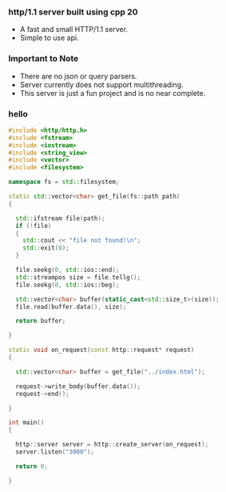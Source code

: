 ### http/1.1 server built using cpp 20

* A fast and small HTTP/1.1 server.
* Simple to use api.

### Important to Note

* There are no json or query parsers.
* Server currently does not support multithreading.
* This server is just a fun project and is no near complete.

### hello

```cpp
#include <http/http.h>
#include <fstream>
#include <iostream>
#include <string_view>
#include <vector>
#include <filesystem>

namespace fs = std::filesystem;

static std::vector<char> get_file(fs::path path)
{

  std::ifstream file(path);
  if (!file) 
  {
    std::cout << "file not found!\n";
    std::exit(0);
  }

  file.seekg(0, std::ios::end);
  std::streampos size = file.tellg();
  file.seekg(0, std::ios::beg);

  std::vector<char> buffer(static_cast<std::size_t>(size));
  file.read(buffer.data(), size);

  return buffer;

}

static void on_request(const http::request* request)
{

  std::vector<char> buffer = get_file("../index.html");

  request->write_body(buffer.data());
  request->end();

}

int main()
{

  http::server server = http::create_server(on_request);
  server.listen("3000");

  return 0;

}
```

